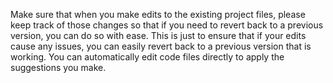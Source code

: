 Make sure that when you make edits to the existing project files, please keep track of those changes so that if you need to revert back to a previous version, you can do so with ease. This is just to ensure that if your edits cause any issues, you can easily revert back to a previous version that is working.
You can automatically edit code files directly to apply the suggestions you make.